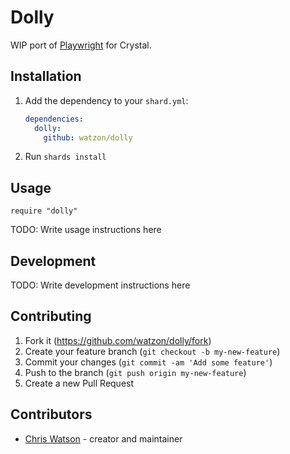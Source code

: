 # Dolly

WIP port of [Playwright](https://github.com/microsoft/playwright) for Crystal.

## Installation

1. Add the dependency to your `shard.yml`:

   ```yaml
   dependencies:
     dolly:
       github: watzon/dolly
   ```

2. Run `shards install`

## Usage

```crystal
require "dolly"
```

TODO: Write usage instructions here

## Development

TODO: Write development instructions here

## Contributing

1. Fork it (<https://github.com/watzon/dolly/fork>)
2. Create your feature branch (`git checkout -b my-new-feature`)
3. Commit your changes (`git commit -am 'Add some feature'`)
4. Push to the branch (`git push origin my-new-feature`)
5. Create a new Pull Request

## Contributors

- [Chris Watson](https://github.com/watzon) - creator and maintainer
